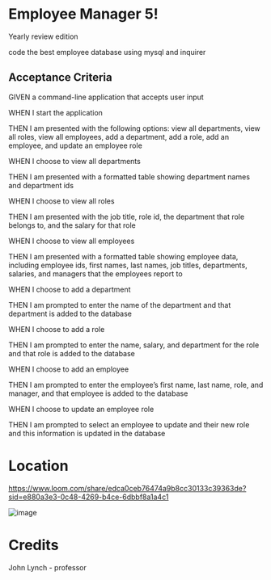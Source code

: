 # Employee Manager 5!
Yearly review edition

code the best employee database using mysql and inquirer

## Acceptance Criteria

GIVEN a command-line application that accepts user input

WHEN I start the application

THEN I am presented with the following options: view all departments, view all roles, view all employees, add a department, add a role, add an employee, and update an employee role

WHEN I choose to view all departments

THEN I am presented with a formatted table showing department names and department ids

WHEN I choose to view all roles

THEN I am presented with the job title, role id, the department that role belongs to, and the salary for that role

WHEN I choose to view all employees

THEN I am presented with a formatted table showing employee data, including employee ids, first names, last names, job titles, departments, salaries, and managers that the employees report to

WHEN I choose to add a department

THEN I am prompted to enter the name of the department and that department is added to the database

WHEN I choose to add a role

THEN I am prompted to enter the name, salary, and department for the role and that role is added to the database

WHEN I choose to add an employee

THEN I am prompted to enter the employee’s first name, last name, role, and manager, and that employee is added to the database

WHEN I choose to update an employee role

THEN I am prompted to select an employee to update and their new role and this information is updated in the database

# Location

https://www.loom.com/share/edca0ceb76474a9b8cc30133c39363de?sid=e880a3e3-0c48-4269-b4ce-6dbbf8a1a4c1

![image](https://github.com/wiph2004/O_EmployeeDatabase/assets/149805523/1789f6f8-424c-4862-9d74-0f3d51770122)



# Credits
John Lynch - professor
